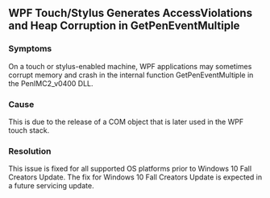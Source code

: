 ## WPF Touch/Stylus Generates AccessViolations and Heap Corruption in GetPenEventMultiple

### Symptoms
On a touch or stylus-enabled machine, WPF applications may sometimes corrupt memory and crash in the internal function GetPenEventMultiple in the PenIMC2_v0400 DLL.

### Cause
This is due to the release of a COM object that is later used in the WPF touch stack.

### Resolution
This issue is fixed for all supported OS platforms prior to Windows 10 Fall Creators Update. The fix for Windows 10 Fall Creators Update is expected in a future servicing update. 